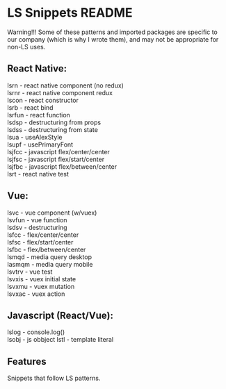 # LS Snippets README  

Warning!!! Some of these patterns and imported packages are specific to our company (which is why I wrote them), and may not be appropriate for non-LS uses.  

## React Native:  
lsrn - react native component (no redux)  
lsrnr - react native component redux  
lscon - react constructor  
lsrb - react bind  
lsrfun - react function    
lsdsp - destructuring from props  
lsdss - destructuring from state  
lsua - useAlexStyle  
lsupf - usePrimaryFont  
lsjfcc - javascript flex/center/center  
lsjfsc -  javascript flex/start/center  
lsjfbc - javascript flex/between/center  
lsrt - react native test      
  
## Vue:  
lsvc - vue component (w/vuex)    
lsvfun - vue function  
lsdsv - destructuring  
lsfcc - flex/center/center  
lsfsc -  flex/start/center  
lsfbc - flex/between/center  
lsmqd - media query desktop  
lasmqm - media query mobile  
lsvtrv - vue test  
lsvxis - vuex initial state  
lsvxmu - vuex mutation  
lsvxac - vuex action  
  
## Javascript (React/Vue):  
lslog - console.log()   
lsobj - js obbject
lstl - template literal  
  
  
## Features  
Snippets that follow LS patterns.   

 


